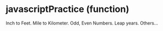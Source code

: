 ﻿# javascriptPractice (function)
 Inch to Feet.
 Mile to Kilometer.
 Odd, Even Numbers. 
 Leap years. 
 Others...
